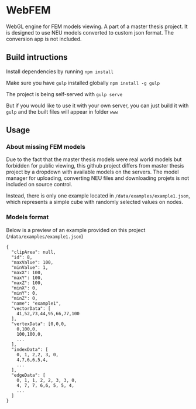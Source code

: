 # WebFEM
WebGL engine for FEM models viewing. A part of a master thesis project. It is designed to use NEU models converted to
custom json format. The conversion app is not included.

## Build intructions
Install dependencies by running
```npm install```

Make sure you have `gulp` installed globally
```npm install -g gulp```

The project is being self-served with
```gulp serve```

But if you would like to use it with your own server, you can just build it with `gulp` and the built files will appear
in folder `www`

## Usage

### About missing FEM models
Due to the fact that the master thesis models were real world models but forbidden for public viewing, this github
project differs from master thesis project by a dropdown with available models on the servers. The model manager for
uploading, converting NEU files and downloading projets is not included on source control.

Instead, there is only one example located in `/data/examples/example1.json`, which represents a simple cube with randomly selected values on nodes.

### Models format
Below is a preview of an example provided on this project (`/data/examples/example1.json`)
```
{
  "clipArea": null,
  "id": 8,
  "maxValue": 100,
  "minValue": 1,
  "maxX": 100,
  "maxY": 100,
  "maxZ": 100,
  "minX": 0,
  "minY": 0,
  "minZ": 0,
  "name": "example1",
  "vectorData": [
    41,52,73,44,95,66,77,100
  ],
  "vertexData": [0,0,0,
    0,100,0,
    100,100,0,
    ...
  ],
  "indexData": [
    0, 1, 2,2, 3, 0,
    4,7,6,6,5,4,
    ...
  ],
  "edgeData": [
    0, 1, 1, 2, 2, 3, 3, 0,
    4, 7, 7, 6,6, 5, 5, 4,
    ...
  ]
}
```